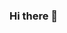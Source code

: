 ### Hi there 👋

<!--
**kennistonpaul/kennistonpaul** is a ✨ _special_ ✨ repository because its `README.md` (this file) appears on your GitHub profile.

Test file for 202 Assignment


Here are some ideas to get you started:

- 🔭 I’m currently working on ...
- 🌱 I’m currently learning ...
- 👯 I’m looking to collaborate on ...
- 🤔 I’m looking for help with ...
- 💬 Ask me about ...
- 📫 How to reach me: ...
- 😄 Pronouns: ...
- ⚡ Fun fact: ...
-->
